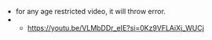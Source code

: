 - for any age restricted video, it will throw error.
- -  https://youtu.be/VLMbDDr_eIE?si=0Kz9VFLAiXj_WUCj
